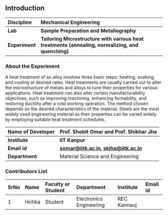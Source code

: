 ## Introduction


<b>Discipline | <b>Mechanical Engineering
:--|:--|
<b> Lab | <b>Sample Preparation and Metallography
<b> Experiment|   <b> Tailoring Microstructure with various heat treatments (annealing, normalizing, and quenching) 

### About the Experiment 

A heat treatment of an alloy involves three basic steps: heating, soaking, and cooling at desired rates. Heat treatments are usually carried out to alter the microstructure of metals and alloys to tune their properties for various applications. Heat treatment can also alter certain manufacturability objectives, such as improving machining, enhancing formability, and restoring ductility after a cold working operation. The method chosen depends on the desired characteristics of the material. Steels are the most widely used engineering material as their properties can be varied widely by employing suitable heat treatment schedules.

<b>Name of Developer | <b> Prof. Shobit Omar and Prof. Shikhar Jha
:--|:--|
<b> Institute | <b> IIT Kanpur 
<b> Email id|     <b>  somar@iitk.ac.in, skjha@iitk.ac.in
<b> Department |  Material Science and Engineering

### Contributors List

SrNo | Name | Faculty or Student | Department| Institute | Email id
:--|:--|:--|:--|:--|:--|
1 | Hritika | Student | Electronics Engineering | REC Kannauj | 
